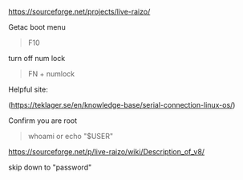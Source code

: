 https://sourceforge.net/projects/live-raizo/

Getac boot menu 
> F10

turn off num lock

> FN + numlock

Helpful site:

(https://teklager.se/en/knowledge-base/serial-connection-linux-os/)


Confirm you are root
> whoami or  echo "$USER"

https://sourceforge.net/p/live-raizo/wiki/Description_of_v8/

skip down to "password"
